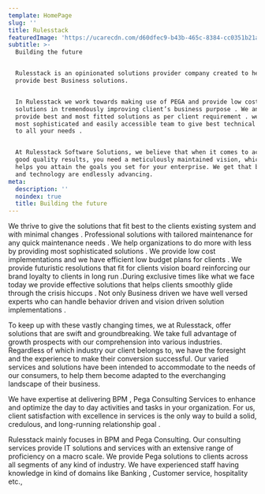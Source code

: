 ```yaml
---
template: HomePage
slug: ''
title: Rulesstack
featuredImage: 'https://ucarecdn.com/d60dfec9-b43b-465c-8384-cc0351b21a67/'
subtitle: >-
  Building the future


  Rulesstack is an opinionated solutions provider company created to help
  provide best Business solutions.


  In Rulesstack we work towards making use of PEGA and provide low cost
  solutions in tremendously improving client’s business purpose . We analyze and
  provide best and most fitted solutions as per client requirement . we have
  most sophisticated and easily accessible team to give best technical solutions
  to all your needs . 


  At Rulesstack Software Solutions, we believe that when it comes to achieving
  good quality results, you need a meticulously maintained vision, which in turn
  helps you attain the goals you set for your enterprise. We get that business 
  and technology are endlessly advancing.
meta:
  description: ''
  noindex: true
  title: Building the future
---
```



We thrive to give the solutions that fit best to the clients existing system and with minimal changes . Professional solutions with tailored maintenance for any quick maintenance needs . We help organizations to do more with less by providing most sophisticated solutions . We provide low cost implementations and we have efficient low budget plans for clients . We provide futuristic resolutions that fit for clients vision board reinforcing our brand loyalty to clients in long run .During exclusive times like what we face today we provide effective solutions that helps clients smoothly glide through the crisis hiccups . Not only Business driven we have well versed experts who can handle behavior driven and vision driven solution implementations .  

To keep up with these vastly changing  times, we at Rulesstack, offer solutions that are swift  and groundbreaking. We take full advantage of growth prospects with our comprehension into various industries. Regardless of which industry our client belongs to, we have the foresight and the experience to make their conversion successful. Our varied services  and solutions have been intended to accommodate to the needs of our consumers, to help them become adapted to the everchanging  landscape of their business.

We have  expertise at delivering BPM , Pega Consulting Services to enhance and optimize the day to day activities and tasks  in your organization. For us, client satisfaction with excellence in services is the only way to build a solid, credulous, and long-running relationship goal . 

Rulesstack mainly focuses in BPM and Pega Consulting. Our consulting services  provide IT solutions and services with an extensive range of proficiency on a macro scale. We provide Pega solutions to clients across all segments of any kind of industry. We have experienced staff having knowledge in kind of domains like Banking , Customer service, hospitality etc.,

